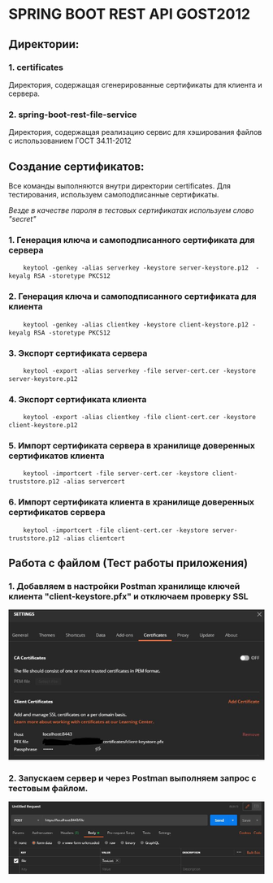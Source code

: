 # SPRING BOOT REST API GOST2012

## Директории:

### 1. certificates

Директория, содержащая сгенерированные сертификаты для клиента и сервера.

### 2. spring-boot-rest-file-service

Директория, содержащая реализацию сервис для хэширования файлов с использованием ГОСТ 34.11-2012

## Создание сертификатов:

Все команды выполняются внутри директории certificates. Для тестирования, используем самоподписанные сертификаты.

*Везде в качестве пароля в тестовых сертификатах используем слово "secret"*

### 1. Генерация ключа и самоподписанного сертификата для сервера

```
    keytool -genkey -alias serverkey -keystore server-keystore.p12  -keyalg RSA -storetype PKCS12
```

### 2. Генерация ключа и самоподписанного сертификата для клиента

```
    keytool -genkey -alias clientkey -keystore client-keystore.p12 -keyalg RSA -storetype PKCS12
```

### 3. Экспорт сертификата сервера

```
    keytool -export -alias serverkey -file server-cert.cer -keystore server-keystore.p12
```

### 4. Экспорт сертификата клиента

```
    keytool -export -alias clientkey -file client-cert.cer -keystore client-keystore.p12
```

### 5. Импорт сертификата сервера в хранилище доверенных сертификатов клиента

```
    keytool -importcert -file server-cert.cer -keystore client-truststore.p12 -alias servercert
```

### 6. Импорт сертификата клиента в хранилище доверенных сертификатов сервера

```
    keytool -importcert -file client-cert.cer -keystore server-truststore.p12 -alias clientcert
```

## Работа с файлом (Тест работы приложения)

### 1. Добавляем в настройки Postman хранилище ключей клиента "client-keystore.pfx" и отключаем проверку SSL

![Установка сертификата в Postman](./img/1.JPG)

### 2. Запускаем сервер и через Postman выполняем запрос с тестовым файлом.

![Выполнение запроса в Postman](./img/2.JPG)